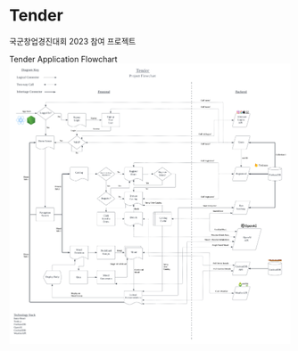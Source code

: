 # Tender
국군창업경진대회 2023 참여 프로젝트

Tender Application Flowchart
<img alt = "Tender FLowchart" src = "./Media/Tender.png">